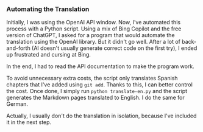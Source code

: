 ### Automating the Translation
Initially, I was using the OpenAI API window. Now, I've automated this process with a Python script. Using a mix of Bing Copilot and the free version of ChatGPT, I asked for a program that would automate the translation using the OpenAI library. But it didn't go well. After a lot of back-and-forth (AI doesn't usually generate correct code on the first try), I ended up frustrated and cursing at Bing.

In the end, I had to read the API documentation to make the program work.

To avoid unnecessary extra costs, the script only translates Spanish chapters that I've added using `git add`. Thanks to this, I can better control the cost. Once done, I simply run `python translate-en.py` and the script generates the Markdown pages translated to English. I do the same for German.

Actually, I usually don't do the translation in isolation, because I've included it in the next step.


